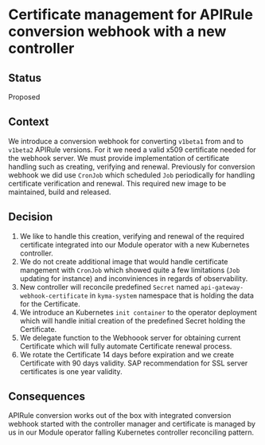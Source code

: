 # Certificate management for APIRule conversion webhook with a new controller

## Status

Proposed

## Context

We introduce a conversion webhook for converting `v1beta1` from and to `v1beta2` APIRule versions. For it we need a valid x509 certificate needed for the webhook server. We must provide implementation of certificate handling such as creating, verifying and renewal. Previously for conversion webhook we did use `CronJob` which scheduled `Job` periodically for handling certificate verification and renewal. This required new image to be maintained, build and released.

## Decision

1. We like to handle this creation, verifying and renewal of the required certificate integrated into our Module operator with a new Kubernetes controller.
2. We do not create additional image that would handle certificate mangement with `CronJob` which showed quite a few limitations (`Job` updating for instance) and inconviniences in regards of observability.
3. New controller will reconcile predefined `Secret` named `api-gateway-webhook-certificate` in `kyma-system` namespace that is holding the data for the Certificate.
4. We introduce an Kubernetes `init container` to the operator deployment which will handle initial creation of the predefined Secret holding the Certificate.
6. We delegate function to the Webhoook server for obtaining current Certificate which will fully automate Certificate renewal process.
7. We rotate the Certificate 14 days before expiration and we create Certificate with 90 days validity. SAP recommendation for SSL server certificates is one year validity.

## Consequences

APIRule conversion works out of the box with integrated conversion webhook started with the controller manager and certificate is managed by us in our Module operator falling Kubernetes controller reconciling pattern.
